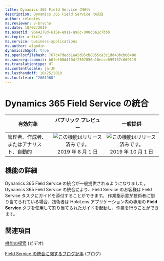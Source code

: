 ```yaml
---
title: Dynamics 365 Field Service の統合
description: Dynamics 365 Field Service の統合
author: relnotes
ms.reviewer: v-brycho
ms.date: 10/02/2019
ms.assetid: 9664278d-615e-e911-a96c-000d3a1c7bbb
ms.topic: article
ms.service: business-applications
ms.author: algodin
dynamics365pdf: true
ms.openlocfilehash: 767c47decb1e45d05cb8055ca3c1dd48bcb06488
ms.sourcegitcommit: b0fef00d4f04f2507056a10ecce699767c669119
ms.translationtype: HT
ms.contentlocale: ja-JP
ms.lasthandoff: 10/25/2019
ms.locfileid: "2661968"
---
```

# <a name="integration-with-dynamics-365-field-service"></a>Dynamics 365 Field Service の統合


| 有効対象    |  パブリック プレビュー | 一般提供 | 
| ---------- | :----------: |:----------: |
|管理者、作成者、またはアナリスト、自動的|![この機能はリリース済みです。](/dynamics365-release-plan/media/green-checkmark.png "この機能はリリース済みです。") 2019 年 8 月 1 日| ![この機能はリリース済みです。](/dynamics365-release-plan/media/green-checkmark.png "この機能はリリース済みです。") 2019 年 10 月 1 日|






## <a name="feature-details"></a>機能の詳細
<!--feature detail start -->
Dynamics 365 Field Service の統合が一般提供されるようになりました。 Dynamics 365 Field Service の統合により、Field Service のお客様は Field Service タスクにガイドを添付することができます。 作業指示書が技術者に割り当てられている場合、技術者は HoloLens アプリケーション内の専用の **Field Service** タブを使用して割り当てられたガイドを起動し、作業を行うことができます。
<!--feature detail end -->










## <a name="see-also"></a>関連項目
[機能の探索](https://aka.ms/ROGMRG19RW2ROV1) (ビデオ)

[Field Service の統合に関するブログ記事](https://cloudblogs.microsoft.com/dynamics365/it/2019/07/23/latest-update-of-dynamics-365-guides-adds-dynamics-365-for-field-service-integration-preview/) (ブログ)

